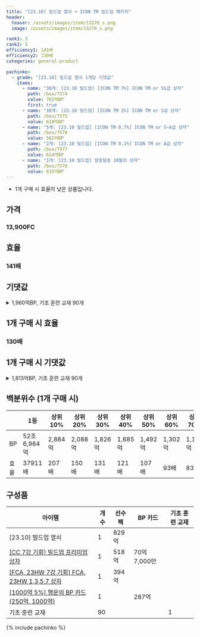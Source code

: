 ```yaml
---
title: "[23.10] 빌드업 열쇠 + ICON TM 빌드업 패키지"
header:
  teaser: /assets/images/item/13270_s.png
  image: /assets/images/item/13270_s.png

rank1: 3
rank2: 3
efficiency1: 141배
efficiency2: 130배
categories: general-product

pachinko:
  - grade: "[23.10] 빌드업 열쇠 1개당 기댓값"
    items:
      - name: "30개: [23.10 빌드업] [ICON TM 7%] ICON TM or SS급 상자"
        path: /box/7574
        value: 762억BP
        first: true
      - name: "10개: [23.10 빌드업] [ICON TM 2%] ICON TM or S급 상자"
        path: /box/7575
        value: 619억BP
      - name: "5개: [23.10 빌드업] [ICON TM 0.7%] ICON TM or S~A급 상자"
        path: /box/7576
        value: 562억BP
      - name: "2개: [23.10 빌드업] [ICON TM 0.1%] ICON TM or A급 상자"
        path: /box/7577
        value: 614억BP
      - name: "1개: [23.10 빌드업] 알쏭달쏭 10월의 상자"
        path: /box/7578
        value: 615억BP
---
```

* 1개 구매 시 효율이 낮은 상품입니다.


## 가격
### 13,900FC
## 효율
### 141배
## 기댓값
<details>
<summary>1,960억BP, 기초 훈련 교재 90개</summary>
<div markdown="1">
- 선수팩 1,742억BP
  - 수수료 쿠폰 40% 적용 시 1,672억BP
  - 수수료 쿠폰 30% 적용 시 1,602억BP
  - 수수료 쿠폰 20% 적용 시 1,532억BP
- BP 카드 358억BP
- 기초 훈련 교재 90개

</div>
</details>

## 1개 구매 시 효율
### 130배
## 1개 구매 시 기댓값
<details>
<summary>1,813억BP, 기초 훈련 교재 90개</summary>
<div markdown="1">
- 선수팩 1,225억BP
  - 수수료 쿠폰 40% 적용 시 1,176억BP
  - 수수료 쿠폰 30% 적용 시 1,127억BP
  - 수수료 쿠폰 20% 적용 시 1,078억BP
- BP 카드 685억BP
- 기초 훈련 교재 90개

</div>
</details>

## 백분위수 (1개 구매 시)

||1등|상위10%|상위20%|상위30%|상위40%|상위50%|상위60%|상위70%|상위80%|상위90%|꼴등|
|---|---|---|---|---|---|---|---|---|---|---|---|
|BP|52조 6,964억|2,884억|2,088억|1,826억|1,685억|1,492억|1,302억|1,159억|1,060억|985억|759억|
|효율|37911배|207배|150배|131배|121배|107배|93배|83배|76배|70배|54배|

## 구성품

|아이템|개수|선수팩|BP 카드|기초 훈련 교재|
|---|---|---|---|---|
|[23.10] 빌드업 열쇠|1|829억|||
|[[CC 7강 기회] 빌드업 프리미엄 상자](/box/7579)|1|518억|70억 7,000만||
|[[FCA, 23HW 7강 기회] FCA, 23HW 1,3,5,7 상자](/box/7580)|1|394억|||
|[[1000억 5%] 행운의 BP 카드 (250억, 1000억)](/bp/7362)|1||287억||
|기초 훈련 교재|90|||1|
{% include pachinko %}